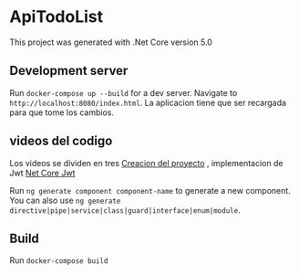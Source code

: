 # ApiTodoList

This project was generated with .Net Core version 5.0

## Development server

Run `docker-compose up --build` for a dev server. Navigate to `http://localhost:8080/index.html`. La aplicacion tiene que ser recargada para que tome los cambios.

## videos del codigo

Los videos se dividen en tres [Creacion del proyecto](https://www.loom.com/share/6d71a35fd5e64ff7bcda7e79881b1f1d) 
, implementacion de Jwt [Net Core Jwt](https://www.loom.com/share/8a488840c1054482abf1db9937f3d77a) 

Run `ng generate component component-name` to generate a new component. You can also use `ng generate directive|pipe|service|class|guard|interface|enum|module`.

## Build

Run `docker-compose build` 
